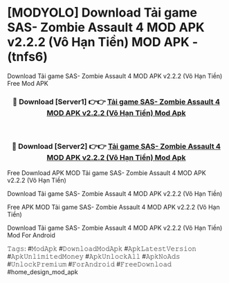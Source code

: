 # [MODYOLO] Download Tải game SAS- Zombie Assault 4 MOD APK v2.2.2 (Vô Hạn Tiền) MOD APK - (tnfs6)
Download Tải game SAS- Zombie Assault 4 MOD APK v2.2.2 (Vô Hạn Tiền) Free Mod APK

<div align="center">
<h3>🔴 Download [Server1] 👉👉 <a href="https://apk-comot.site?title=Tải_game_SAS-_Zombie_Assault_4_MOD_APK_v2.2.2_(Vô_Hạn_Tiền)">Tải game SAS- Zombie Assault 4 MOD APK v2.2.2 (Vô Hạn Tiền) Mod Apk</a></h3><br>

<h3>🔴 Download [Server2] 👉👉 <a href="https://apk-comot.site?title=Tải_game_SAS-_Zombie_Assault_4_MOD_APK_v2.2.2_(Vô_Hạn_Tiền)">Tải game SAS- Zombie Assault 4 MOD APK v2.2.2 (Vô Hạn Tiền) Mod Apk</a></h3>
</div>


Free Download APK MOD Tải game SAS- Zombie Assault 4 MOD APK v2.2.2 (Vô Hạn Tiền)

Download Tải game SAS- Zombie Assault 4 MOD APK v2.2.2 (Vô Hạn Tiền) 

Free APK MOD Tải game SAS- Zombie Assault 4 MOD APK v2.2.2 (Vô Hạn Tiền) 

Download Tải game SAS- Zombie Assault 4 MOD APK v2.2.2 (Vô Hạn Tiền) Mod For Android

𝚃𝚊𝚐𝚜: #𝙼𝚘𝚍𝙰𝚙𝚔 #𝙳𝚘𝚠𝚗𝚕𝚘𝚊𝚍𝙼𝚘𝚍𝙰𝚙𝚔 #𝙰𝚙𝚔𝙻𝚊𝚝𝚎𝚜𝚝𝚅𝚎𝚛𝚜𝚒𝚘𝚗 #𝙰𝚙𝚔𝚄𝚗𝚕𝚒𝚖𝚒𝚝𝚎𝚍𝙼𝚘𝚗𝚎𝚢 #𝙰𝚙𝚔𝚄𝚗𝚕𝚘𝚌𝚔𝙰𝚕𝚕 #𝙰𝚙𝚔𝙽𝚘𝙰𝚍𝚜 #𝚄𝚗𝚕𝚘𝚌𝚔𝙿𝚛𝚎𝚖𝚒𝚞𝚖 #𝙵𝚘𝚛𝙰𝚗𝚍𝚛𝚘𝚒𝚍 #𝙵𝚛𝚎𝚎𝙳𝚘𝚠𝚗𝚕𝚘𝚊𝚍 #home_design_mod_apk
